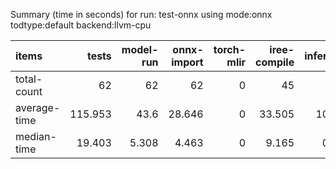 Summary (time in seconds) for run: test-onnx using mode:onnx todtype:default backend:llvm-cpu

| items        |   tests |   model-run |   onnx-import |   torch-mlir |   iree-compile |   inference |
|:-------------|--------:|------------:|--------------:|-------------:|---------------:|------------:|
| total-count  |  62     |      62     |        62     |            0 |         45     |      19     |
| average-time | 115.953 |      43.6   |        28.646 |            0 |         33.505 |      10.203 |
| median-time  |  19.403 |       5.308 |         4.463 |            0 |          9.165 |       0.467 |
